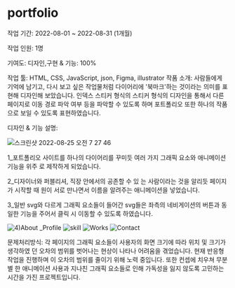 # portfolio

작업 기간: 2022-08-01 ~ 2022-08-31 (1개월)

작업 인원: 1명

기여도: 디자인,구현 & 기능: 100%

작업 툴: HTML, CSS, JavaScript, json, Figma, illustrator
작품 소개: 사람들에게 기억에 남기고, 다시 보고 싶은 작업물처럼 다이어리에 '북마크'하는 것이라는 의미를 표현해 디자인해 보았습니다.
인덱스 스티커 형식의 스티커 형식의 디자인을 통해서 다른 페이지로 이동 경로 파악 여부 등을 파악할 수 있도록 하며 포트폴리오 또한 하나의 작품으로 보일 수 있도록 표현하였습니다.

디자인 & 기능 설명:

![스크린샷 2022-08-25 오전 7 27 46](https://user-images.githubusercontent.com/106298540/193947910-ddaaceef-824f-434e-8afe-3c0da8dd5da0.png)

1_포트폴리오 사이트를 하나의 다이어리를 꾸미듯 여러 가지 그래픽 요소와 애니메이션 기능을 위주 로 제작하게 되었습니다.
 
2_디자이너와 퍼블리셔, 직장 안에서의 공존할 수 있 는 사람이라는 것을 알리듯 페이지가 시작할 때 원이 서로 만나면서 이름을 알려주는 애니메이션을 넣었습니다.
 
3_일반 svg와 다르게 그래픽 요소들이 들어간 svg들은 좌측의 네비게이션의 버튼과 동일한 기능을 주어서 클릭 시 이동할 수 있도록 하였습니다.


![4)About _Profile](https://user-images.githubusercontent.com/106298540/193948033-859cc097-d95f-4aa8-901a-650e337c6a2a.jpg)
![skill](https://user-images.githubusercontent.com/106298540/193948041-e8b99507-c4d7-44bf-bea0-d3ae34cbfc53.jpg)
![Works](https://user-images.githubusercontent.com/106298540/193948059-034e9de0-942f-422e-8fd3-8b7cc26e6f00.jpg)
![Contact](https://user-images.githubusercontent.com/106298540/193948072-a3934a7b-a40b-44a6-8ae0-7934be5e4808.jpg)


문제처리방식:
각 페이지의 그래픽 요소들이 사용자의 화면 크기에 따라 위치 및 크기가 생각하였 던 오차의 범위를 벗어나는 현상이 나타나 어려움을 겪었습니다. 현재 반응형 작업을 진행하며 이 오차의 범위를 줄이기 위해 노력 중입니다. 또한 컨셉에 치우쳐 무분별
한 애니메이션 사용과 지나친 그래픽 요소들로 인해 가독성을 잃지 않도록 고민하는 시간을 가진 프로젝트입니다.
